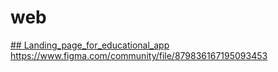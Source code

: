 # web


[## Landing_page_for_educational_app](https://fhw12.github.io/web/landing_page_for_educational_app)
https://www.figma.com/community/file/879836167195093453

